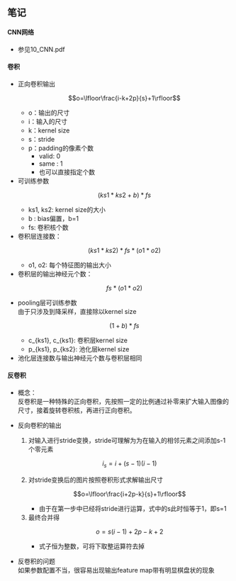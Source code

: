 ## 笔记

#### CNN网络
- 参见10_CNN.pdf

#### 卷积
- 正向卷积输出
    ```math
    o=\lfloor\frac{i-k+2p}{s}+1\rfloor
    ```
    - o：输出的尺寸
    - i：输入的尺寸
    - k：kernel size
    - s：stride
    - p：padding的像素个数
        - valid: 0
        - same : 1
        - 也可以直接指定个数
- 可训练参数
    ```math
    (ks1 * ks2 + b) * fs
    ```
    - ks1, ks2: kernel size的大小
    - b : bias偏置，b=1
    - fs: 卷积核个数
- 卷积层连接数：   
    ```math
    (ks1 * ks2) * fs * (o1 * o2)
    ```
    - o1, o2: 每个特征图的输出大小
- 卷积层的输出神经元个数：
    ```math
    fs * (o1 * o2)
    ```
- pooling层可训练参数     
由于只涉及到降采样，直接除以kernel size
    ```math
    (1+b) * fs
    ```
    - c_{ks1}, c_{ks1}: 卷积层kernel size
    - p_{ks1}, p_{ks2}: 池化层kernel size
- 池化层连接数与输出神经元个数与卷积层相同


 
#### 反卷积
- 概念：       
反卷积是一种特殊的正向卷积，先按照一定的比例通过补零来扩大输入图像的尺寸，接着旋转卷积核，再进行正向卷积。

- 反向卷积的输出
    1. 对输入进行stride变换，stride可理解为为在输入的相邻元素之间添加s-1个零元素
        ```math
        i_s=i+(s-1)(i-1)
        ```
    2. 对stride变换后的图片按照卷积形式求解输出尺寸
        ```math
        o=\lfloor\frac{i+2p-k}{s}+1\rfloor
        ```
        - 由于在第一步中已经将stride进行运算，式中的s此时恒等于1，即s=1
    3. 最终合并得
        ```math
        o=s(i-1)+2p-k+2
        ```
        - 式子恒为整数，可将下取整运算符去掉
- 反卷积的问题    
    如果参数配置不当，很容易出现输出feature map带有明显棋盘状的现象